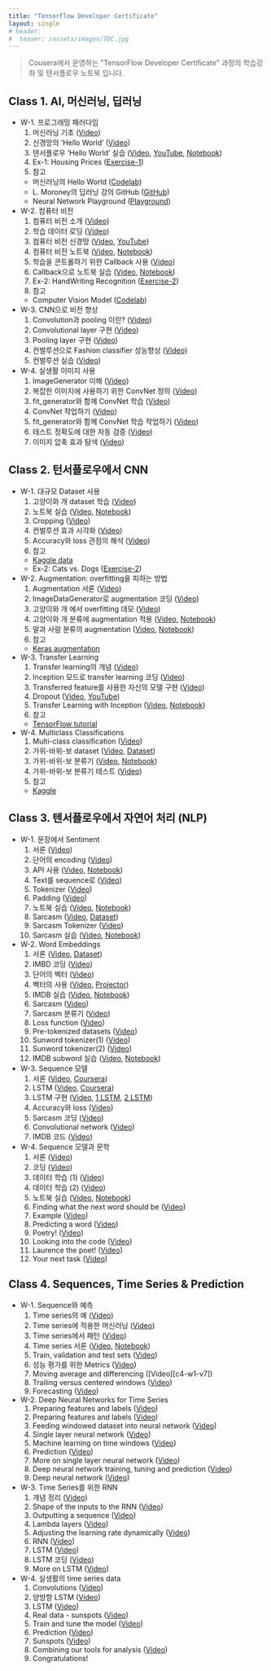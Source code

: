 ```yaml
---
title: "TensorFlow Developer Certificate"
layout: single
# header:
#  teaser: /assets/images/TDC.jpg
---
```


> Cousera에서 운영하는 "TensorFlow Developer Certificate" 과정의 학습강좌 및 텐서플로우 노트북 입니다.

## Class 1. AI, 머신러닝, 딥러닝
* W-1. 프로그래밍 패러다임
  1. 머신러닝 기초 ([Video][c1-w1-v1])
  2. 신경망의 ‘Hello World’ ([Video][c1-w1-v2])
  3. 텐서플로우 ‘Hello World’ 실습 ([Video][c1-w1-v3], [YouTube][c1-w1-y3], [Notebook][c1-w1-n3])
  4. Ex-1: Housing Prices ([Exercise-1][c1-w1-e1])
  5. 참고
    * 머신러닝의 Hello World ([Codelab][c1-w1-c5])
    * L. Moroney의 딥러닝 강의 GitHub ([GitHub][c1-w1-g5])
    * Neural Network Playground ([Playground][c1-w1-p5])
* W-2. 컴퓨터 비전 
  1. 컴퓨터 비전 소개 ([Video][c1-w2-v1])
  2. 학습 데이터 로딩 ([Video][c1-w2-v2])
  3. 컴퓨터 비전 신경망 ([Video][c1-w2-v3], [YouTube][c1-w2-y3])
  4. 컴퓨터 비전 노트북  ([Video][c1-w2-v4], [Notebook][c1-w2-n4])
  5. 학습을 콘트롤하기 위한 Callback 사용 ([Video][c1-w2-v5])
  6. Callback으로 노트북 실습 ([Video][c1-w2-v6], [Notebook][c1-w2-n6])
  7. Ex-2: HandWriting Recognition ([Exercise-2][c1-w2-e2])
  8. 참고
    * Computer Vision Model ([Codelab][c1-w2-c7])
* W-3. CNN으로 비전 향상
  1. Convolution과 pooling 이란? ([Video][c1-w3-v1])
  2. Convolutional layer 구현 ([Video][c1-w3-v2])
  3. Pooling layer 구현 ([Video][c1-w3-v3])
  4. 컨벌루션으로 Fashion classifier 성능향상 ([Video][c1-w3-v4])
  5. 컨벌루션 실습 ([Video][c1-w3-v5])
* W-4. 실생활 이미지 사용
  1. ImageGenerator 이해 ([Video][c1-w4-v1])
  2. 복잡한 이미지에 사용하기 위한 ConvNet 정의 ([Video][c1-w4-v2])
  3. fit_generator와 함께 ConvNet 학습 ([Video][c1-w4-v3])
  4. ConvNet 작업하기 ([Video][c1-w4-v4])
  5. fit_generator와 함께 ConvNet 학습 작업하기 ([Video][c1-w4-v5])
  6. 테스트 정확도에 대한 자동 검증 ([Video][c1-w4-v6])
  7. 이미지 압축 효과 탐색 ([Video][c1-w4-v7])

[c1-w1-v1]: https://drive.google.com/file/d/1Cf_9DH7KWcLz7YJ-W4DHGngaMrVE15pX/view?usp=sharing
[c1-w1-v2]: https://drive.google.com/file/d/1CemGe4AnOjuOm7OE4C5AycbLzrP-D565/view?usp=sharing
[c1-w1-v3]: https://drive.google.com/file/d/1CfQYOuy4BD6H_bPzh4eYMph-2dnyBQCC/view?usp=sharing
[c1-w1-y3]: https://youtu.be/inN8seMm7UI
[c1-w1-n3]: https://colab.research.google.com/drive/1Ks5xx0a9Pj1cqkOHQdEBCH7Lp19nFUIo
[c1-w1-e1]: https://colab.research.google.com/drive/1bOZcCbQE8OreI_mqY89z6RMpzXEvzkz8
[c1-w1-c5]: https://developers.google.com/codelabs/tensorflow-1-helloworld
[c1-w1-g5]: https://github.com/lmoroney/dlaicourse
[c1-w1-p5]: http://playground.tensorflow.org/
[c1-w2-v1]: https://drive.google.com/file/d/1CjA1cS5tW3S4FeRniPYP_bnluFsgkLPr/view?usp=sharing
[c1-w2-v2]: https://drive.google.com/file/d/1CjOZJ9_wDl4Cs8LCyUZGjI8_I66LcQTD/view?usp=sharing
[c1-w2-v3]: https://drive.google.com/file/d/1Ckp6Mi7UYzXPtFHqLGADfjm9boM63Wm6/view?usp=sharing
[c1-w2-y3]: https://youtu.be/fXOsFF95ifk
[c1-w2-v4]: https://drive.google.com/file/d/1D8kuCDTflhbe3TX06v9IjRvmIILU4UxT/view?usp=sharing
[c1-w2-n4]: https://colab.research.google.com/drive/1GSianNRgCgUVUOxSYAS1t5dRZUg7E8dn
[c1-w2-v5]: https://drive.google.com/file/d/1D5anYmJtOjqyv4iYoYr75nwp1_dF5irT/view?usp=sharing
[c1-w2-v6]: https://drive.google.com/file/d/1D8ynv5icDFUqMdLKTJhkRBdO6LiQUlJa/view?usp=sharing
[c1-w2-n6]: https://colab.research.google.com/drive/1-Aoj3vcaOMxDOJR_1claWLqNq0aUXK6s
[c1-w2-e2]: https://colab.research.google.com/drive/1FpU5hhPit_nTn6mJKZuReXVtXgn8sFTb
[c1-w2-c7]: https://developers.google.com/codelabs/tensorflow-lab2-computervision
[c1-w3-v1]: https://drive.google.com/file/d/1CuKl1wzhruxTi0txKKcfolhc_s8k-_9C/view?usp=sharing
[c1-w3-v2]: https://drive.google.com/file/d/1CuLuZOplS7ymwRL-8FDKSMRW2wRLxjo8/view?usp=sharing
[c1-w3-v3]: https://drive.google.com/file/d/1Cx05IMoAaYrIykTnFGf0mBrV3UmqeJyQ/view?usp=sharing
[c1-w3-v4]: https://drive.google.com/file/d/1D4AEbvno9QZ-2f8L0Udr_tpuB5drhuRG/view?usp=sharing
[c1-w3-v5]: https://drive.google.com/file/d/1D4CCpUEyZce86-4Pnp7KCRM4KDKkdfpK/view?usp=sharing
[c1-w4-v1]: https://drive.google.com/file/d/1D4eeg2v4tNM6k98-c3vftdxRBMX2uXof/view?usp=sharing
[c1-w4-v2]: https://drive.google.com/file/d/1DN1MiJfYsZZZr_bkzpdmBuXKEjGQw2x8/view?usp=sharing
[c1-w4-v3]: https://drive.google.com/file/d/1DMWJkNClTxRs9a4K93znl4T-MtS7U9mh/view?usp=sharing
[c1-w4-v4]: https://drive.google.com/file/d/1DNY8vdkzR0kCOh4g_UpFOw6opUu8lTfI/view?usp=sharing
[c1-w4-v5]: https://drive.google.com/file/d/1DK4M95npZV1azIU2VLp0jgKm44SG7KZp/view?usp=sharing
[c1-w4-n5]: https://
[c1-w4-v6]: https://drive.google.com/file/d/1DLc50ujPjCCLcPAgs83gOiVyRLlguC37/view?usp=sharing
[c1-w4-v7]: https://drive.google.com/file/d/1DL9M1xddEn6U5zqphRXrHfPpwA2pvmZI/view?usp=sharing


## Class 2. 턴서플로우에서 CNN
* W-1. 대규모 Dataset 사용
  1. 고양이와 개 dataset 학습 ([Video][c2-w1-v1])
  2. 노트북 실습 ([Video][c2-w1-v2], [Notebook][c2-w1-n2])
  3. Cropping ([Video][c2-w1-v3])
  4. 컨벌루션 효과 시각화 ([Video][c2-w1-v4])
  5. Accuracy와 loss 관점의 해석 ([Video][c2-w1-v5])
  6. 참고
    * [Kaggle data][c2-w1-kg]
    * Ex-2: Cats vs. Dogs ([Exercise-2][c2-w1-e2])
* W-2. Augmentation: overfitting을 피하는 방법
  1. Augmentation 서론 ([Video][c2-w2-v1])
  2. ImageDataGenerator로 augmentation 코딩 ([Video][c2-w2-v2])
  3. 고양이와 개 에서 overfitting 데모 ([Video][c2-w2-v3])
  4. 고양이와 개 분류에 augmentation 적용 ([Video][c2-w2-v4], [Notebook][c2-w2-n4])
  5. 말과 사람 분류의 augmentation ([Video][c2-w2-v5], [Notebook][c2-w2-n5])
  6. 참고
    * [Keras augmentation][c2-w2-ka]
* W-3. Transfer Learning
  1. Transfer learning의 개념 ([Video][c2-w3-v1])
  2. Inception 모드로 transfer learning 코딩 ([Video][c2-w3-v2])
  3. Transferred feature를 사용한 자신의 모델 구현 ([Video][c2-w3-v3])
  4. Dropout ([Video][c2-w3-v4], [YouTube][c2-w3-y4])
  5. Transfer Learning with Inception ([Video][c2-w3-v5], [Notebook][c2-w3-n5])
  6. 참고
    * [TensorFlow tutorial][c2-w3-tt]
* W-4. Multiclass Classifications
  1. Multi-class classification ([Video][c2-w4-v1])
  2. 가위-바위-보 dataset ([Video][c2-w4-v2], [Dataset][c2-w4-d2])
  3. 가위-바위-보 분류기 ([Video][c2-w4-v3], [Notebook][c2-w4-n3])
  4. 가위-바위-보 분류기 테스트 ([Video][c2-w4-v4])
  5. 참고
    * [Kaggle][c2-w4-kg]

[c2-w1-v1]: https://drive.google.com/file/d/1DWVtYgtQXy457gy98QuwfgwG4F4t-ZE5/view?usp=sharing
[c2-w1-v2]: https://drive.google.com/file/d/1DQWt955CboyiVBAFbg_6QGwGG5o-wx04/view?usp=sharing
[c2-w1-n2]: https://colab.research.google.com/drive/1tEQd1tJbYhu3cK89TBEVNAs3w6za-PDG
[c2-w1-v3]: https://drive.google.com/file/d/1DU6lV10hIDE5ieYneJfPKjZ7TbuQ7dRf/view?usp=sharing
[c2-w1-v4]: https://drive.google.com/file/d/1DTQl5w2ZSBfm0uCpq5AhbskZMANQYxKC/view?usp=sharing
[c2-w1-v5]: https://drive.google.com/file/d/1DRc7YxwoQsDy7s9kIROEyGTjDEVwqogs/view?usp=sharing
[c2-w1-kg]: https://www.kaggle.com/c/dogs-vs-cats
[c2-w1-e2]: https://
[c2-w2-v1]: https://drive.google.com/file/d/1DZdyxQVriDyTN6OPuLSx28Pr1O2W3XjG/view?usp=sharing
[c2-w2-v2]: https://drive.google.com/file/d/1DYYDrIo5Deaimjz92joXcUT7q-TCRAyK/view?usp=sharing
[c2-w2-v3]: https://drive.google.com/file/d/1DWeyjIBlXCTpc7I-MO1hcSInWqIC0uHX/view?usp=sharing
[c2-w2-v4]: https://drive.google.com/file/d/1DWgspoIdW4JRCVIFZoPEs0n9XJCrJrcc/view?usp=sharing
[c2-w2-n4]: https://colab.research.google.com/drive/1NbwrmerHOCsE3qSWtIyjt8SZIoI08TIG
[c2-w2-v5]: https://drive.google.com/file/d/1D_FdXNNDkH_t3RJQLGtTDyXus4RAYowE/view?usp=sharing
[c2-w2-n5]: https://colab.research.google.com/drive/1SK_L5kOba9zQmJj0ICcmEILG2uz4Ek9E
[c2-w2-ka]: https://github.com/keras-team/keras-preprocessing
[c2-w3-v1]: https://drive.google.com/file/d/1Di947KFrYxiYT-YUEy9CZ87UytlqP9P7/view?usp=sharing
[c2-w3-v2]: https://drive.google.com/file/d/1DhHtl0Ir6jnjEIS6Jk9dGXCmUD_oiSuN/view?usp=sharing
[c2-w3-v3]: https://drive.google.com/file/d/1DgpXhU2GjLwsKrUIRifFI2_-QSbC7M_Z/view?usp=sharing
[c2-w3-v4]: https://drive.google.com/file/d/1D_ypCs5orl_i_8qt5V6kmnzOlfvJ3LDr/view?usp=sharing
[c2-w3-y4]: https://www.youtube.com/watch?v=ARq74QuavAo
[c2-w3-v5]: https://drive.google.com/file/d/1Dcj_81RSUFJI24fiZWvzuMmCDON3o2-L/view?usp=sharing
[c2-w3-n5]: https://colab.research.google.com/drive/1S1u9XnslOAa7rQhN8bbGnjRxWfQpYsuR
[c2-w3-tt]: https://www.tensorflow.org/tutorials/images/transfer_learning
[c2-w4-v1]: https://drive.google.com/file/d/1Do5Cn1od15LWT17f9el8GRXyu5-Thgb1/view?usp=sharing
[c2-w4-v2]: https://drive.google.com/file/d/1Dn7X1ODEj34EMVGwBs9eQsMmbBYI3A-c/view?usp=sharing
[c2-w4-d2]: http://www.laurencemoroney.com/rock-paper-scissors-dataset/
[c2-w4-v3]: https://drive.google.com/file/d/1DkdxDDfrCTQVBW59GyzVMM4-3jJ5z4OW/view?usp=sharing
[c2-w4-n3]: https://colab.research.google.com/drive/1w_MW1IyaPUOGZLd4qwQaild7ThVcWSZY
[c2-w4-v4]: https://drive.google.com/file/d/1DsmPadngXe71NXFBxVh2FQhXpfstDfKo/view?usp=sharing
[c2-w4-kg]: https://www.kaggle.com/datamunge/sign-language-mnist


## Class 3. 텐서플로우에서 자연어 처리 (NLP)
* W-1. 문장에서 Sentiment
  1. 서론 ([Video][c3-w1-v1])
  2. 단어의 encoding ([Video][c3-w1-v2])
  3. API 사용 ([Video][c3-w1-v3], [Notebook][c3-w1-n3])
  4. Text를 sequence로 ([Video][c3-w1-v4]) 
  5. Tokenizer ([Video][c3-w1-v5])
  6. Padding ([Video][c3-w1-v6])
  7. 노트북 실습 ([Video][c3-w1-v7], [Notebook][c3-w1-n7])
  8. Sarcasm ([Video][c3-w1-v8], [Dataset][c3-w1-d8])
  9. Sarcasm Tokenizer ([Video][c3-w1-v9])
  10. Sarcasm 실습 ([Video][c3-w1-v10], [Notebook][c3-w1-n10])
* W-2. Word Embeddings
  1. 서론 ([Video][c3-w2-v1], [Dataset][c3-w2-d1])
  2. IMBD 코딩 ([Video][c3-w2-v2])
  3. 단어의 벡터 ([Video][c3-w2-v3])
  4. 벡터의 사용 ([Video][c3-w2-v4], [Projector][c3-w2-p4])
  5. IMDB 실습 ([Video][c3-w2-v5], [Notebook][c3-w2-n5])
  6. Sarcasm ([Video][c3-w2-v6])
  7. Sarcasm 분류기 ([Video][c3-w2-v7])
  8. Loss function ([Video][c3-w2-v8])
  9. Pre-tokenized datasets ([Video][c3-w2-v9])
  10. Sunword tokenizer(1) ([Video][c3-w2-v10])
  11. Sunword tokenizer(2) ([Video][c3-w2-v11])
  12. IMDB subword 실습 ([Video][c3-w2-v12], [Notebook][c3-w2-n12])
* W-3. Sequence 모델
  1. 서론 ([Video][c3-w3-v1], [Coursera][c3-w3-c1])
  2. LSTM ([Video][c3-w3-v2], [Coursera][c3-w3-c2])
  3. LSTM 구현 ([Video][c3-w3-v3], [1 LSTM][c3-w3-n31], [2 LSTM][c3-w3-n32])
  4. Accuracy와 loss ([Video][c3-w3-v4])
  5. Sarcasm 코딩 ([Video][c3-w3-v5])
  6. Convolutional network ([Video][c3-w3-v6])
  7. IMDB 코드 ([Video][c3-w3-v7])
* W-4. Sequence 모델과 문학
  1. 서론 ([Video][c3-w4-v1])
  2. 코딩 ([Video][c3-w4-v2])
  3. 데이터 학습 (1) ([Video][c3-w4-v3])
  4. 데이터 학습 (2) ([Video][c3-w4-v4])
  5. 노트북 실습 ([Video][c3-w4-v5], [Notebook][c3-w4-n5])
  6. Finding what the next word should be ([Video][c3-w4-v6])
  7. Example ([Video][c3-w4-v7])
  8. Predicting a word ([Video][c3-w4-v8])
  9. Poetry! ([Video][c3-w4-v9])
  10. Looking into the code ([Video][c3-w4-v10])
  11. Laurence the poet! ([Video][c3-w4-v11])
  12. Your next task ([Video][c3-w4-v12])

[c3-w1-v1]: https://drive.google.com/file/d/1DtjmzeQSGvdonXb_qZAnMn7IKLZPvA7O/view?usp=sharing
[c3-w1-v2]: https://drive.google.com/file/d/1DtMEqPVrDKXy9inU86zeC3ReyY2lQCD3/view?usp=sharing
[c3-w1-v3]: https://drive.google.com/file/d/1DuLOXNBxD3Bh5a9U70rpNUzysqylJ-6a/view?usp=sharing
[c3-w1-n3]: https://colab.research.google.com/drive/1G508DaeCpnCL9Hx_2xmCZ2cZKDRM7HpR
[c3-w1-v4]: https://drive.google.com/file/d/1DtIeEAVlY0Irrl_yxpS_FvnyiJY5kXHq/view?usp=sharing
[c3-w1-v5]: https://drive.google.com/file/d/1DxYnYXXXPKRgQ6ecL-l7HNF-Lxo4AGiw/view?usp=sharing
[c3-w1-v6]: https://drive.google.com/file/d/1DywRr2rVEMqK-OqRfACTo2ca3x2AtXIY/view?usp=sharing
[c3-w1-v7]: https://drive.google.com/file/d/1CL4Exwel-BYtuT8nnXLVxnQu-o8ljEW8/view?usp=sharing
[c3-w1-n7]: https://colab.research.google.com/drive/19QG_PfCsKqYGDsfAkUgFmvq6h84Ycx_d
[c3-w1-v8]: https://drive.google.com/file/d/1C_sKk0sUMl_cDYa96u2-RQy3Ge2Cz3RN/view?usp=sharing
[c3-w1-d8]: https://rishabhmisra.github.io/publications/
[c3-w1-v9]: https://drive.google.com/file/d/1CcHLyT_CLzuOnBxMUcsIN1us3lt-kq5G/view?usp=sharing
[c3-w1-v10]: https://drive.google.com/file/d/1Co8nSIuYNw7Igw5QBG2WCgalG44c11ZP/view?usp=sharing
[c3-w1-n10]: https://colab.research.google.com/drive/14rVc7A3A_1UKHGCI6x1hmt1_RFAR3uA6
[c3-w2-v1]: https://drive.google.com/file/d/1CvlgIdwgb85VfHdc7COqSZfzR7cT75Fy/view?usp=sharing
[c3-w2-d1]: http://ai.stanford.edu/~amaas/data/sentiment/
[c3-w2-v2]: https://drive.google.com/file/d/1D6KW_myjoPyAt88f_1UhasT6sguK45h2/view?usp=sharing
[c3-w2-v3]: https://drive.google.com/file/d/1DHGVJ4kHeK9S4U2D1vnhm23mTfwf3yGU/view?usp=sharing
[c3-w2-v4]: https://drive.google.com/file/d/1DVaW77u23xd7fCxUMfzUs3skYj6jirtI/view?usp=sharing
[c3-w2-p4]: http://projector.tensorflow.org/
[c3-w2-v5]: https://drive.google.com/file/d/1DXB0sySda80z1ZQmfpIA1XxVUZDHwXCJ/view?usp=sharing
[c3-w2-n5]: https://colab.research.google.com/drive/1c806_ftQU2AZjtcjQibSEjlWnSYmWfJx
[c3-w2-v6]: https://drive.google.com/file/d/1Dk6eHooOhj71hG_cV3ixXiq85i3jO6jd/view?usp=sharing
[c3-w2-v7]: https://drive.google.com/file/d/1DtCz3N-A93UuuoFiwA6MBdMrLb3NR4zj/view?usp=sharing
[c3-w2-v8]: https://drive.google.com/file/d/1DyQt9N-t_6JEVOcMhjz4WAuBflXobfcg/view?usp=sharing
[c3-w2-v9]: https://drive.google.com/file/d/1E1EkMUYlarhbyVGg510tsyb2IHPKc2iu/view?usp=sharing
[c3-w2-v10]: https://drive.google.com/file/d/1E9qxclJoPI442A1KgF6PGgIXjdT_gj3k/view?usp=sharing
[c3-w2-v11]: https://drive.google.com/file/d/1EHOOxO6p7zNWM2y6AVkU6dEXMzAUk1Ho/view?usp=sharing
[c3-w2-v12]: https://drive.google.com/file/d/1EZ2UA8DhOezPTFJqO3hOU2NabXwI76oX/view?usp=sharing
[c3-w2-n12]: https://colab.research.google.com/drive/1KyTi7OmJG61OselBvpcIu3vomjFMQn_P
[c3-w3-v1]: https://drive.google.com/file/d/1EgfnT7KiWEuS-opJmIWf201E2foxq9de/view?usp=sharing
[c3-w3-c1]: https://www.coursera.org/lecture/nlp-sequence-models/deep-mns-ehs0S
[c3-w3-v2]: https://drive.google.com/file/d/1EnKJuTqZi1aMrokftjDK3-px67ubQbMU/view?usp=sharing
[c3-w3-c2]: https://www.coursera.org/lecture/nlp-sequence-models/long-short-term-memory-lstm-KXoay
[c3-w3-v3]: https://drive.google.com/file/d/1EqAC7wZObk9h4RYWmGh_YHcatvPzUruB/view?usp=sharing
[c3-w3-n31]: https://colab.research.google.com/drive/1c806_ftQU2AZjtcjQibSEjlWnSYmWfJx
[c3-w3-n32]: https://colab.research.google.com/drive/1ir5lZRC7mRnDePGEw_WQwEMgyP-Y-ZNs
[c3-w3-v4]: https://drive.google.com/file/d/1ExSkNUfTrAi7MWjrSmO82aKg3R18vpXH/view?usp=sharing
[c3-w3-v5]: https://drive.google.com/file/d/1F-snzZBGSHj_r2q2ULQ8RDhvLTfsjH4O/view?usp=sharing
[c3-w3-v6]: https://drive.google.com/file/d/1F4WXPWeF9WZHilenXwvVrWOLd-miKcQf/view?usp=sharing
[c3-w3-v7]: https://drive.google.com/file/d/1F5mqEBwTOrt1elWN6fRnY0IKflxDxk5t/view?usp=sharing
[c3-w4-v1]: https://drive.google.com/file/d/1GNMa0DWMKX28UKWY5-V3LA2izY7RRIlZ/view?usp=sharing
[c3-w4-v2]: https://drive.google.com/file/d/1GGcMbvIL8IsHWgHw4jURvawJ36aCgsiN/view?usp=sharing
[c3-w4-v3]: https://drive.google.com/file/d/1F8MFFzGUhQ-nT_0Bkjr27v4LbJAZ7EbK/view?usp=sharing
[c3-w4-v4]: https://drive.google.com/file/d/1G4YebmT4LfmssDSYUHRm1p8Vk16NlOib/view?usp=sharing
[c3-w4-v5]: https://drive.google.com/file/d/1G1zgEUmaVUBPnCk1Xhz_ECvK5TNLwjld/view?usp=sharing
[c3-w4-n5]: https://colab.research.google.com/drive/1wC70ikq5kyouljfiHPW1BxqicI48pEtR
[c3-w4-v6]: https://drive.google.com/file/d/1Fy9SRdK17QF29ZQyVvC3Xbw93t0P2UTe/view?usp=sharing
[c3-w4-v7]: https://drive.google.com/file/d/1FtM1MOfffQE55tI7B0-QTKiPpi7ERQJY/view?usp=sharing
[c3-w4-v8]: https://drive.google.com/file/d/1Fk44DwdF-zU2DnLaZfjdN2dWa4Bk_PvZ/view?usp=sharing
[c3-w4-v9]: https://drive.google.com/file/d/1FgBhRoXgAk7idlbt5kceK1q7zVkrZvOr/view?usp=sharing
[c3-w4-v10]: https://drive.google.com/file/d/1FT8kHU-Od3NY4ZwzagLrxS8HEAxo9hlj/view?usp=sharing
[c3-w4-v11]: https://drive.google.com/file/d/1GbLEfxUvpUo_YPhG6Yi7F4EXqti_H-BW/view?usp=sharing
[c3-w4-v12]: https://drive.google.com/file/d/1GXKRnBu5bq1ruixp4BirzIg4XkAMRfdC/view?usp=sharing


## Class 4. Sequences, Time Series & Prediction
* W-1. Sequence와 예측
  1. Time series의 예 ([Video][c4-w1-v1])
  2. Time series에 적용한 머신러닝 ([Video][c4-w1-v2])
  3. Time series에서 패턴 ([Video][c4-w1-v3])
  4. Time series 서론 ([Video][c4-w1-v4], [Notebook][c4-w1-n4])
  5. Train, validation and test sets ([Video][c4-w1-v5])
  6. 성능 평가를 위한 Metrics ([Video][c4-w1-v6])
  7. Moving average and differencing ([Video][c4-w1-v7])
  8. Trailing versus centered windows ([Video][c4-w1-v8])
  9. Forecasting ([Video][c4-w1-v9])
* W-2. Deep Neural Networks for Time Series 
  1. Preparing features and labels ([Video][c4-w2-v1])
  2. Preparing features and labels ([Video][c4-w2-v2])
  3. Feeding windowed dataset into neural network ([Video][c4-w2-v3])
  4. Single layer neural network ([Video][c4-w2-v4])
  5. Machine learning on time windows ([Video][c4-w2-v5])
  6. Prediction ([Video][c4-w2-v6])
  7. More on single layer neural network ([Video][c4-w2-v7])
  8. Deep neural network training, tuning and prediction ([Video][c4-w2-v8])
  9. Deep neural network ([Video][c4-w2-v9])
* W-3. Time Series를 위한 RNN
  1. 개념 정리 ([Video][c4-w3-v1])
  2. Shape of the inputs to the RNN ([Video][c4-w3-v2])
  3. Outputting a sequence ([Video][c4-w3-v3])
  4. Lambda layers ([Video][c4-w3-v4])
  5. Adjusting the learning rate dynamically ([Video][c4-w3-v5])
  6. RNN ([Video][c4-w3-v6])
  7. LSTM ([Video][c4-w3-v7])
  8. LSTM 코딩 ([Video][c4-w3-v8])
  9. More on LSTM ([Video][c4-w3-v9])
* W-4. 실생활의 time series data
  1. Convolutions ([Video][c4-w4-v1])
  2. 양방향 LSTM ([Video][c4-w4-v2])
  3. LSTM ([Video][c4-w4-v3])
  4. Real data - sunspots ([Video][c4-w4-v4])
  5. Train and tune the model ([Video][c4-w4-v5])
  6. Prediction ([Video][c4-w4-v6])
  7. Sunspots ([Video][c4-w4-v7])
  8. Combining our tools for analysis ([Video][c4-w4-v8])
  9. Congratulations! 

[c4-w1-v1]: https://drive.google.com/file/d/1HC7fU4slqoRZX_ZmoR4Corrm5fiYxg1H/view?usp=sharing
[c4-w1-v2]: https://drive.google.com/file/d/1HItIETh64XY6AqCcYpn8386ayUEFPeHy/view?usp=sharing
[c4-w1-v3]: https://drive.google.com/file/d/1H6vVcZlvOKf-rCTg-34r8vxrZ85ryYO5/view?usp=sharing
[c4-w1-v4]: https://drive.google.com/file/d/1H11O5P6JPvyTP-XIZ-docZhq5PljGyZC/view?usp=sharing
[c4-w1-n4]: https://colab.research.google.com/drive/1O2LH56mUmh5U1rJuHTBx5VYUuqbSiJAT
[c4-w1-v5]: https://drive.google.com/file/d/1HRjc72wdq9DAR5FVQCiHVLi8e8q1JOA0/view?usp=sharing
[c4-w1-v6]: https://drive.google.com/file/d/1Hta2rptk3XPu0fNGWIRLJgrv2SIYXhaT/view?usp=sharing
[c4=w1-v7]: https://drive.google.com/file/d/1HkO6JwaPDuFfc1gFJkVty4pvEpoH7twV/view?usp=sharing
[c4-w1-v8]: https://drive.google.com/file/d/1HTlKLwKzwD1n0NKxysYtHM4iofIELn1h/view?usp=sharing
[c4-w1-v9]: https://drive.google.com/file/d/1I-G-sm3cqY90o6HwFq6lo3P5nDEsbwUK/view?usp=sharing
[c4-w2-v1]: https://drive.google.com/file/d/1J-anQPVNfUI7R1xGG8DcT9CMXB-1Dz45/view?usp=sharing
[c4-w2-v2]: https://drive.google.com/file/d/1IvpNkvZYBV7-RRhZHWssKTuFFKSfeFbu/view?usp=sharing
[c4-w2-v3]: https://drive.google.com/file/d/1Inkyl_oFvq4TOnyZVMtb_SLbCZvk01be/view?usp=sharing
[c4-w2-v4]: https://drive.google.com/file/d/1IkVBnaOrPMmHsYJGIFV4CTg7UU3o3gHR/view?usp=sharing
[c4-w2-v5]: https://drive.google.com/file/d/1I_ufuZKnXNLh4hOfb9MrN7IeQpgbzQ8n/view?usp=sharing
[c4-w2-v6]: https://drive.google.com/file/d/1IYGBXNp1w0yB50MQl_LJimQkjU8oAzPz/view?usp=sharing
[c4-w2-v7]: https://drive.google.com/file/d/1IOV0R71Cluf8hODd1AOLVC21DVxqAmhw/view?usp=sharing
[c4-w2-v8]: https://drive.google.com/file/d/1ILynaiBQ99h1y00tfL44T1P73HuCxF3O/view?usp=sharing
[c4-w2-v9]: https://drive.google.com/file/d/1IFqFwGYFJ4z-yjOV9GQsjZcjjff9oJLx/view?usp=sharing
[c4-w3-v1]: https://drive.google.com/file/d/1KZntDcyDROKPlxzWMjXDJNvXYPM8H0_5/view?usp=sharing
[c4-w3-v2]: https://drive.google.com/file/d/1KNejUzOA_YdW5ARthwefkNedz73n4u7A/view?usp=sharing
[c4-w3-v3]: https://drive.google.com/file/d/1KAya9Hap8Lo-rV-yiRO4PP8Km0LItKD4/view?usp=sharing
[c4-w3-v4]: https://drive.google.com/file/d/1K7fYd9ZF3_glHcXs1t4tomKWkVSDarzs/view?usp=sharing
[c4-w3-v5]: https://drive.google.com/file/d/1K3btaSqfSQ7b8POJ8ax_5mkuk_Idhl0q/view?usp=sharing
[c4-w3-v6]: https://drive.google.com/file/d/1JkSQD0l6G4oO_abcjGfT4QlSZa-j1Z9C/view?usp=sharing
[c4-w3-v7]: https://drive.google.com/file/d/1JXiikeBDhYnjGsmJIik52Ldq8jdxVHlk/view?usp=sharing
[c4-w3-v8]: https://drive.google.com/file/d/1JLdU4Stj_xlQhtO4ohkYdIUQMUWj_6lK/view?usp=sharing
[c4-w3-v9]: https://drive.google.com/file/d/1JIfXp77X_So1-7t9y3CYqG4NN6SkmB8k/view?usp=sharing
[c4-w4-v1]: https://drive.google.com/file/d/1Le7vDBecHGOCNWP_DgHfBGatJqheXO_p/view?usp=sharing
[c4-w4-v2]: https://drive.google.com/file/d/1LQ5EyDkAmlLhFVN0GnCtFvhWwZprh-hf/view?usp=sharing
[c4-w4-v3]: https://drive.google.com/file/d/1LI2Qw3Grd8dez-bVr_z61okxYRYffRbD/view?usp=sharing
[c4-w4-v4]: https://drive.google.com/file/d/1LC-YHCFLbHBIGyW-WRB5SjI3lad5K9-V/view?usp=sharing
[c4-w4-v5]: https://drive.google.com/file/d/1L0c9D6daZDb8jW6OLbUsSAPhdQTxrllB/view?usp=sharing
[c4-w4-v6]: https://drive.google.com/file/d/1KwtM4N3_JA6BgrKIrhkVWmVRZmtlyYrn/view?usp=sharing
[c4-w4-v7]: https://drive.google.com/file/d/1KodkHfplcyOONgejR5J1MDcypqL6aL4g/view?usp=sharing
[c4-w4-v8]: https://drive.google.com/file/d/1Ki2Zjw-YiT0OEzM7gNRi4JhQFVVT61k0/view?usp=sharing

